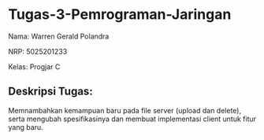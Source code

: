 # Tugas-3-Pemrograman-Jaringan

Nama: Warren Gerald Polandra

NRP: 5025201233

Kelas: Progjar C

## Deskripsi Tugas:

Memnambahkan kemampuan baru pada file server (upload dan delete), serta mengubah spesifikasinya dan membuat implementasi client untuk fitur yang baru.
